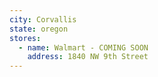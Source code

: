```yaml
---
city: Corvallis
state: oregon
stores:
  - name: Walmart - COMING SOON
    address: 1840 NW 9th Street
---
```


